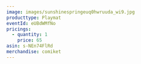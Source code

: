 ```yaml
---
image: images/sunshinespringeuq0hwruuda_wi9.jpg
producttype: Playmat
eventId: eUBdWMfNo
pricings:
  - quantity: 1
    price: 65
asin: s-NEn74FlRd
merchandise: comiket
---
```


